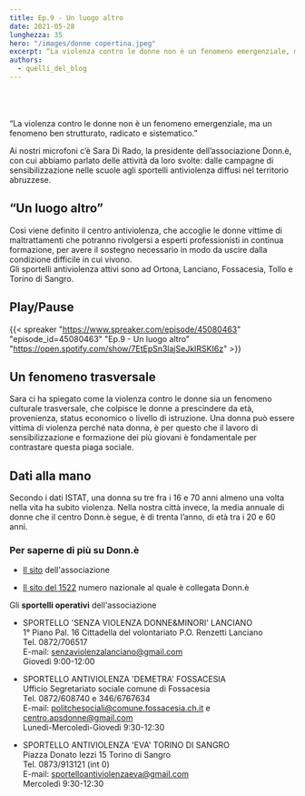 ```yaml
---
title: Ep.9 - Un luogo altro
date: 2021-05-28
lunghezza: 35
hero: "/images/donne copertina.jpeg"
excerpt: “La violenza contro le donne non è un fenomeno emergenziale, ma un fenomeno ben strutturato, radicato e sistematico.”
authors:
  - quelli_del_blog
---
```


<!--more-->

\
\
\
“La violenza contro le donne non è un fenomeno emergenziale, ma un fenomeno ben strutturato, radicato e sistematico.”

Ai nostri microfoni c’è Sara Di Rado, la presidente dell’associazione Donn.è, con cui abbiamo parlato delle attività da loro svolte: dalle campagne di sensibilizzazione nelle scuole agli sportelli antiviolenza diffusi nel territorio abruzzese.

## “Un luogo altro”

Così viene definito il centro antiviolenza, che accoglie le donne vittime di maltrattamenti che potranno rivolgersi a esperti professionisti in continua formazione, per avere il sostegno necessario in modo da uscire dalla condizione difficile in cui vivono.\
Gli sportelli antiviolenza attivi sono ad Ortona, Lanciano, Fossacesia, Tollo e Torino di Sangro.

## Play/Pause

{{< spreaker "https://www.spreaker.com/episode/45080463"  "episode_id=45080463" "Ep.9 - Un luogo altro" "https://open.spotify.com/show/7EtEpSn3lajSeJkIRSKI6z" >}}

## Un fenomeno trasversale

Sara ci ha spiegato come la violenza contro le donne sia un fenomeno culturale trasversale, che colpisce le donne a prescindere da età, provenienza, status economico o livello di istruzione. Una donna può essere vittima di violenza perché nata donna, è per questo che il lavoro di sensibilizzazione e formazione dei più giovani è fondamentale per contrastare questa piaga sociale.

## Dati alla mano

Secondo i dati ISTAT, una donna su tre fra i 16 e 70 anni almeno una volta nella vita ha subito violenza. Nella nostra città invece, la media annuale di donne che il centro Donn.è segue, è di trenta l’anno, di età tra i 20 e 60 anni.

### Per saperne di più su Donn.è

- [Il sito](www.apsdonne.it) dell'associazione

- [Il sito del 1522](https://www.1522.eu/) numero nazionale al quale è collegata Donn.è

Gli **sportelli operativi** dell'associazione

- SPORTELLO 'SENZA VIOLENZA DONNE&MINORI' LANCIANO\
  1° Piano Pal. 16 Cittadella del volontariato P.O. Renzetti Lanciano\
  Tel. 0872/706517\
  E-mail: senzaviolenzalanciano@gmail.com\
  Giovedì 9:00-12:00
- SPORTELLO ANTIVIOLENZA 'DEMETRA' FOSSACESIA\
  Ufficio Segretariato sociale comune di Fossacesia\
  Tel. 0872/608740 e 346/6767634\
  E-mail: politchesociali@comune.fossacesia.ch.it e centro.apsdonne@gmail.com\
  Lunedì-Mercoledì-Giovedì 9:30-12:30

- SPORTELLO ANTIVIOLENZA 'EVA' TORINO DI SANGRO\
  Piazza Donato Iezzi 15 Torino di Sangro\
  Tel. 0873/913121 (int 0)\
  E-mail: sportelloantiviolenzaeva@gmail.com\
  Mercoledì 9:30-12:30
